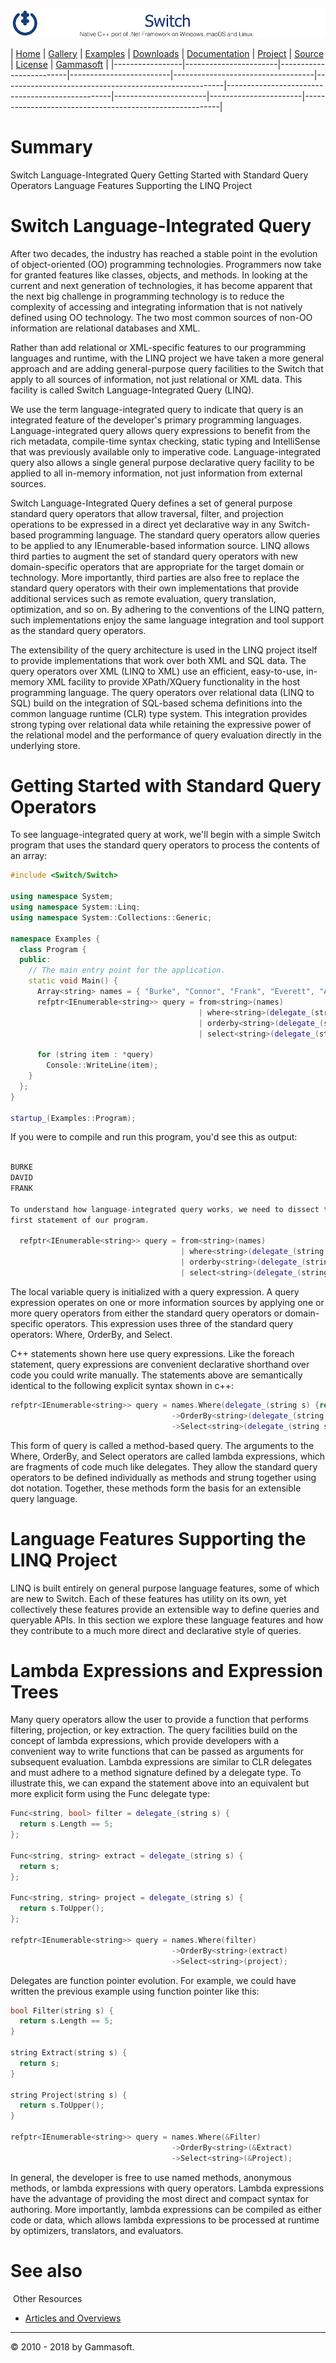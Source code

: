 ![Switch Header](Pictures/SwitchNativeC++port.png)

| [Home](Home.md) | [Gallery](Gallery.md) | [Examples](Examples.md) | [Downloads](Downloads.md) | [Documentation](Documentation.md) | [Project](https://sourceforge.net/projects/switchpro) | [Source](https://github.com/gammasoft71/switch) | [License](License.md) | [Gammasoft](https://gammasoft71.wixsite.com/gammasoft) |
|-----------------|-----------------------|-------------------------|-------------------------|-----------------------------------|-------------------------------------------------------|-------------------------------------------------|-----------------------|-----------------------|---------------------------------------------------------|

# Summary

Switch Language-Integrated Query
Getting Started with Standard Query Operators
Language Features Supporting the LINQ Project

# Switch Language-Integrated Query

After two decades, the industry has reached a stable point in the evolution of object-oriented (OO) programming technologies. Programmers now take for granted features like classes, objects, and methods. In looking at the current and next generation of technologies, it has become apparent that the next big challenge in programming technology is to reduce the complexity of accessing and integrating information that is not natively defined using OO technology. The two most common sources of non-OO information are relational databases and XML.

Rather than add relational or XML-specific features to our programming languages and runtime, with the LINQ project we have taken a more general approach and are adding general-purpose query facilities to the Switch that apply to all sources of information, not just relational or XML data. This facility is called Switch Language-Integrated Query (LINQ).

We use the term language-integrated query to indicate that query is an integrated feature of the developer's primary programming languages. Language-integrated query allows query expressions to benefit from the rich metadata, compile-time syntax checking, static typing and IntelliSense that was previously available only to imperative code. Language-integrated query also allows a single general purpose declarative query facility to be applied to all in-memory information, not just information from external sources.

Switch Language-Integrated Query defines a set of general purpose standard query operators that allow traversal, filter, and projection operations to be expressed in a direct yet declarative way in any Switch-based programming language. The standard query operators allow queries to be applied to any IEnumerable<T>-based information source. LINQ allows third parties to augment the set of standard query operators with new domain-specific operators that are appropriate for the target domain or technology. More importantly, third parties are also free to replace the standard query operators with their own implementations that provide additional services such as remote evaluation, query translation, optimization, and so on. By adhering to the conventions of the LINQ pattern, such implementations enjoy the same language integration and tool support as the standard query operators.

The extensibility of the query architecture is used in the LINQ project itself to provide implementations that work over both XML and SQL data. The query operators over XML (LINQ to XML) use an efficient, easy-to-use, in-memory XML facility to provide XPath/XQuery functionality in the host programming language. The query operators over relational data (LINQ to SQL) build on the integration of SQL-based schema definitions into the common language runtime (CLR) type system. This integration provides strong typing over relational data while retaining the expressive power of the relational model and the performance of query evaluation directly in the underlying store.

# Getting Started with Standard Query Operators

To see language-integrated query at work, we'll begin with a simple Switch program that uses the standard query operators to process the contents of an array:

```c++
#include <Switch/Switch>
​
using namespace System;
using namespace System::Linq;
using namespace System::Collections::Generic;
 
namespace Examples {
  class Program {
  public:
    // The main entry point for the application.
    static void Main() {
      Array<string> names = { "Burke", "Connor", "Frank", "Everett", "Albert", "George", "Harris", "David" };
      refptr<IEnumerable<string>> query = from<string>(names)
                                          | where<string>(delegate_(string s) {return s.Length == 5;})
                                          | orderby<string>(delegate_(string s) {return s;})
                                          | select<string>(delegate_(string s) {return s.ToUpper();});
​
      for (string item : *query)
        Console::WriteLine(item);
    }
  };
}
​
startup_(Examples::Program);
```

If you were to compile and run this program, you'd see this as output:

```c++

BURKE
DAVID
FRANK
 
To understand how language-integrated query works, we need to dissect the
first statement of our program.
 
  refptr<IEnumerable<string>> query = from<string>(names)
                                      | where<string>(delegate_(string s) {return s.Length == 5;})
                                      | orderby<string>(delegate_(string s) {return s;})
                                      | select<string>(delegate_(string s) {return s.ToUpper();});
```

The local variable query is initialized with a query expression. A query expression operates on one or more information sources by applying one or more query operators from either the standard query operators or domain-specific operators. This expression uses three of the standard query operators: Where, OrderBy, and Select.

C++ statements shown here use query expressions. Like the foreach statement, query expressions are convenient declarative shorthand over code you could write manually. The statements above are semantically identical to the following explicit syntax shown in c++: 

```c++
refptr<IEnumerable<string>> query = names.Where(delegate_(string s) {return s.Length == 5;})
                                    ->OrderBy<string>(delegate_(string s) {return s;})
                                    ->Select<string>(delegate_(string s) {return s.ToUpper();});
```

This form of query is called a method-based query. The arguments to the Where, OrderBy, and Select operators are called lambda expressions, which are fragments of code much like delegates. They allow the standard query operators to be defined individually as methods and strung together using dot notation. Together, these methods form the basis for an extensible query language.

# Language Features Supporting the LINQ Project

LINQ is built entirely on general purpose language features, some of which are new to Switch. Each of these features has utility on its own, yet collectively these features provide an extensible way to define queries and queryable APIs. In this section we explore these language features and how they contribute to a much more direct and declarative style of queries. 

# Lambda Expressions and Expression Trees

Many query operators allow the user to provide a function that performs filtering, projection, or key extraction. The query facilities build on the concept of lambda expressions, which provide developers with a convenient way to write functions that can be passed as arguments for subsequent evaluation. Lambda expressions are similar to CLR delegates and must adhere to a method signature defined by a delegate type. To illustrate this, we can expand the statement above into an equivalent but more explicit form using the Func delegate type:

```c++
Func<string, bool> filter = delegate_(string s) {
  return s.Length == 5;
};
​
Func<string, string> extract = delegate_(string s) {
  return s;
};
 
Func<string, string> project = delegate_(string s) {
  return s.ToUpper();
};
 
refptr<IEnumerable<string>> query = names.Where(filter)
                                    ->OrderBy<string>(extract)
                                    ->Select<string>(project);
```

Delegates are function pointer evolution. For example, we could have written the previous example using function pointer like this:

```c++
bool Filter(string s) {
  return s.Length == 5;
}
​
string Extract(string s) {
  return s;
}
​
string Project(string s) {
  return s.ToUpper();
}
​
refptr<IEnumerable<string>> query = names.Where(&Filter)
                                    ->OrderBy<string>(&Extract)
                                    ->Select<string>(&Project);
```

In general, the developer is free to use named methods, anonymous methods, or lambda expressions with query operators. Lambda expressions have the advantage of providing the most direct and compact syntax for authoring. More importantly, lambda expressions can be compiled as either code or data, which allows lambda expressions to be processed at runtime by
optimizers, translators, and evaluators.

# See also
​
Other Resources

* [Articles and Overviews](ArticlesAndOverviews.md)

______________________________________________________________________________________________

© 2010 - 2018 by Gammasoft.
